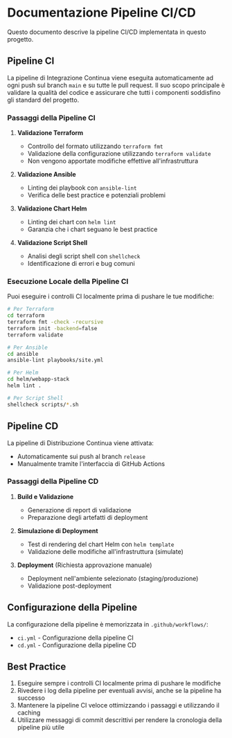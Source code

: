 # Documentazione Pipeline CI/CD

Questo documento descrive la pipeline CI/CD implementata in questo progetto.

## Pipeline CI

La pipeline di Integrazione Continua viene eseguita automaticamente ad ogni push sul branch `main` e su tutte le pull request. Il suo scopo principale è validare la qualità del codice e assicurare che tutti i componenti soddisfino gli standard del progetto.

### Passaggi della Pipeline CI

1. **Validazione Terraform**
   - Controllo del formato utilizzando `terraform fmt`
   - Validazione della configurazione utilizzando `terraform validate`
   - Non vengono apportate modifiche effettive all'infrastruttura

2. **Validazione Ansible**
   - Linting dei playbook con `ansible-lint`
   - Verifica delle best practice e potenziali problemi

3. **Validazione Chart Helm**
   - Linting dei chart con `helm lint`
   - Garanzia che i chart seguano le best practice

4. **Validazione Script Shell**
   - Analisi degli script shell con `shellcheck`
   - Identificazione di errori e bug comuni

### Esecuzione Locale della Pipeline CI

Puoi eseguire i controlli CI localmente prima di pushare le tue modifiche:

```bash
# Per Terraform
cd terraform
terraform fmt -check -recursive
terraform init -backend=false
terraform validate

# Per Ansible
cd ansible
ansible-lint playbooks/site.yml

# Per Helm
cd helm/webapp-stack
helm lint .

# Per Script Shell
shellcheck scripts/*.sh
```

## Pipeline CD

La pipeline di Distribuzione Continua viene attivata:
- Automaticamente sui push al branch `release`
- Manualmente tramite l'interfaccia di GitHub Actions

### Passaggi della Pipeline CD

1. **Build e Validazione**
   - Generazione di report di validazione
   - Preparazione degli artefatti di deployment

2. **Simulazione di Deployment**
   - Test di rendering del chart Helm con `helm template`
   - Validazione delle modifiche all'infrastruttura (simulate)

3. **Deployment** (Richiesta approvazione manuale)
   - Deployment nell'ambiente selezionato (staging/produzione)
   - Validazione post-deployment

## Configurazione della Pipeline

La configurazione della pipeline è memorizzata in `.github/workflows/`:
- `ci.yml` - Configurazione della pipeline CI
- `cd.yml` - Configurazione della pipeline CD

## Best Practice

1. Eseguire sempre i controlli CI localmente prima di pushare le modifiche
2. Rivedere i log della pipeline per eventuali avvisi, anche se la pipeline ha successo
3. Mantenere la pipeline CI veloce ottimizzando i passaggi e utilizzando il caching
4. Utilizzare messaggi di commit descrittivi per rendere la cronologia della pipeline più utile
